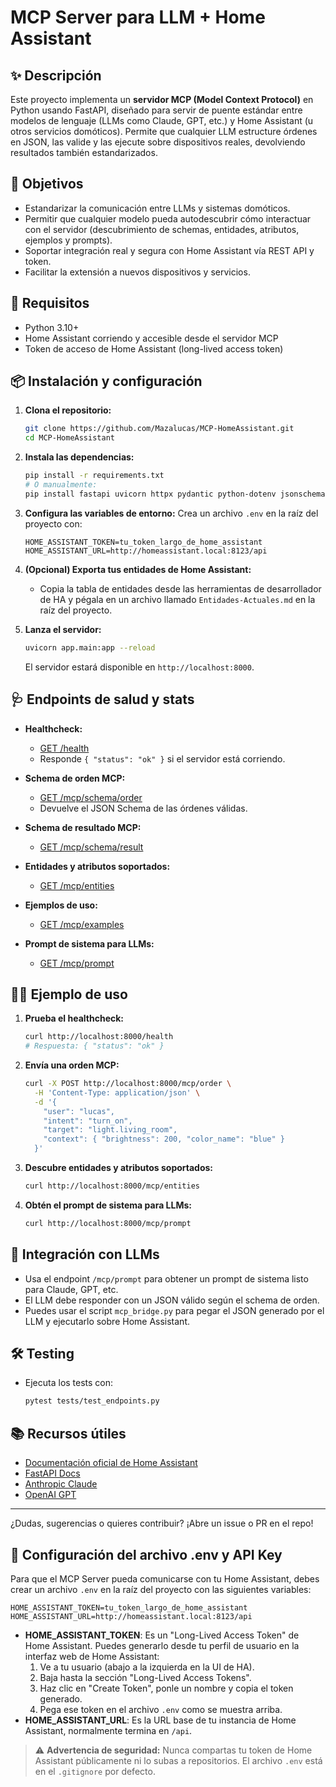 # MCP Server para LLM + Home Assistant

## ✨ Descripción

Este proyecto implementa un **servidor MCP (Model Context Protocol)** en Python usando FastAPI, diseñado para servir de puente estándar entre modelos de lenguaje (LLMs como Claude, GPT, etc.) y Home Assistant (u otros servicios domóticos). Permite que cualquier LLM estructure órdenes en JSON, las valide y las ejecute sobre dispositivos reales, devolviendo resultados también estandarizados.

## 🎯 Objetivos
- Estandarizar la comunicación entre LLMs y sistemas domóticos.
- Permitir que cualquier modelo pueda autodescubrir cómo interactuar con el servidor (descubrimiento de schemas, entidades, atributos, ejemplos y prompts).
- Soportar integración real y segura con Home Assistant vía REST API y token.
- Facilitar la extensión a nuevos dispositivos y servicios.

## 🚀 Requisitos
- Python 3.10+
- Home Assistant corriendo y accesible desde el servidor MCP
- Token de acceso de Home Assistant (long-lived access token)

## 📦 Instalación y configuración

1. **Clona el repositorio:**
   ```bash
   git clone https://github.com/Mazalucas/MCP-HomeAssistant.git
   cd MCP-HomeAssistant
   ```

2. **Instala las dependencias:**
   ```bash
   pip install -r requirements.txt
   # O manualmente:
   pip install fastapi uvicorn httpx pydantic python-dotenv jsonschema pytest pytest-asyncio
   ```

3. **Configura las variables de entorno:**
   Crea un archivo `.env` en la raíz del proyecto con:
   ```env
   HOME_ASSISTANT_TOKEN=tu_token_largo_de_home_assistant
   HOME_ASSISTANT_URL=http://homeassistant.local:8123/api
   ```

4. **(Opcional) Exporta tus entidades de Home Assistant:**
   - Copia la tabla de entidades desde las herramientas de desarrollador de HA y pégala en un archivo llamado `Entidades-Actuales.md` en la raíz del proyecto.

5. **Lanza el servidor:**
   ```bash
   uvicorn app.main:app --reload
   ```
   El servidor estará disponible en `http://localhost:8000`.

## 🩺 Endpoints de salud y stats

- **Healthcheck:**
  - [GET /health](http://localhost:8000/health)
  - Responde `{ "status": "ok" }` si el servidor está corriendo.

- **Schema de orden MCP:**
  - [GET /mcp/schema/order](http://localhost:8000/mcp/schema/order)
  - Devuelve el JSON Schema de las órdenes válidas.

- **Schema de resultado MCP:**
  - [GET /mcp/schema/result](http://localhost:8000/mcp/schema/result)

- **Entidades y atributos soportados:**
  - [GET /mcp/entities](http://localhost:8000/mcp/entities)

- **Ejemplos de uso:**
  - [GET /mcp/examples](http://localhost:8000/mcp/examples)

- **Prompt de sistema para LLMs:**
  - [GET /mcp/prompt](http://localhost:8000/mcp/prompt)

## 🧑‍💻 Ejemplo de uso

1. **Prueba el healthcheck:**
   ```bash
   curl http://localhost:8000/health
   # Respuesta: { "status": "ok" }
   ```

2. **Envía una orden MCP:**
   ```bash
   curl -X POST http://localhost:8000/mcp/order \
     -H 'Content-Type: application/json' \
     -d '{
       "user": "lucas",
       "intent": "turn_on",
       "target": "light.living_room",
       "context": { "brightness": 200, "color_name": "blue" }
     }'
   ```

3. **Descubre entidades y atributos soportados:**
   ```bash
   curl http://localhost:8000/mcp/entities
   ```

4. **Obtén el prompt de sistema para LLMs:**
   ```bash
   curl http://localhost:8000/mcp/prompt
   ```

## 🤖 Integración con LLMs
- Usa el endpoint `/mcp/prompt` para obtener un prompt de sistema listo para Claude, GPT, etc.
- El LLM debe responder con un JSON válido según el schema de orden.
- Puedes usar el script `mcp_bridge.py` para pegar el JSON generado por el LLM y ejecutarlo sobre Home Assistant.

## 🛠️ Testing
- Ejecuta los tests con:
  ```bash
  pytest tests/test_endpoints.py
  ```

## 📚 Recursos útiles
- [Documentación oficial de Home Assistant](https://www.home-assistant.io/integrations/#services)
- [FastAPI Docs](https://fastapi.tiangolo.com/)
- [Anthropic Claude](https://www.anthropic.com/)
- [OpenAI GPT](https://platform.openai.com/docs/)

---

¿Dudas, sugerencias o quieres contribuir? ¡Abre un issue o PR en el repo! 

## 🔑 Configuración del archivo .env y API Key

Para que el MCP Server pueda comunicarse con tu Home Assistant, debes crear un archivo `.env` en la raíz del proyecto con las siguientes variables:

```env
HOME_ASSISTANT_TOKEN=tu_token_largo_de_home_assistant
HOME_ASSISTANT_URL=http://homeassistant.local:8123/api
```

- **HOME_ASSISTANT_TOKEN**: Es un "Long-Lived Access Token" de Home Assistant. Puedes generarlo desde tu perfil de usuario en la interfaz web de Home Assistant:
  1. Ve a tu usuario (abajo a la izquierda en la UI de HA).
  2. Baja hasta la sección "Long-Lived Access Tokens".
  3. Haz clic en "Create Token", ponle un nombre y copia el token generado.
  4. Pega ese token en el archivo `.env` como se muestra arriba.
- **HOME_ASSISTANT_URL**: Es la URL base de tu instancia de Home Assistant, normalmente termina en `/api`.

> ⚠️ **Advertencia de seguridad:**
> Nunca compartas tu token de Home Assistant públicamente ni lo subas a repositorios. El archivo `.env` está en el `.gitignore` por defecto. 